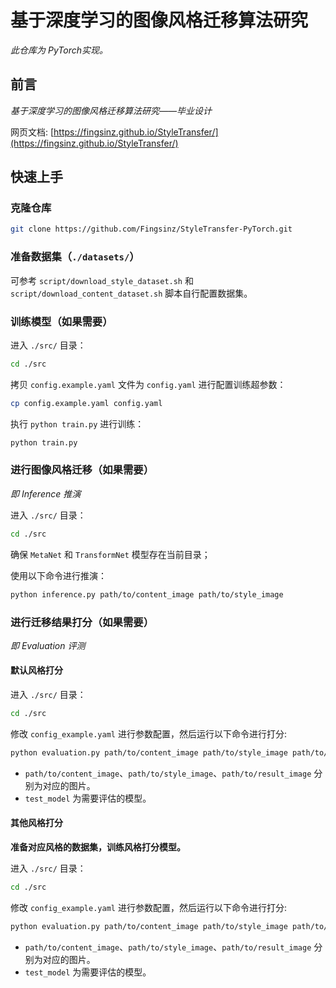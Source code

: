 # 基于深度学习的图像风格迁移算法研究

*此仓库为 PyTorch实现。*

## 前言

*基于深度学习的图像风格迁移算法研究——毕业设计*

网页文档: [https://fingsinz.github.io/StyleTransfer/](https://fingsinz.github.io/StyleTransfer/)

## 快速上手

### 克隆仓库

```bash
git clone https://github.com/Fingsinz/StyleTransfer-PyTorch.git
```

### 准备数据集（`./datasets/`）

可参考 `script/download_style_dataset.sh` 和 `script/download_content_dataset.sh` 脚本自行配置数据集。

### 训练模型（如果需要）

进入 `./src/` 目录：

```bash
cd ./src
```

拷贝 `config.example.yaml` 文件为 `config.yaml` 进行配置训练超参数：

```bash
cp config.example.yaml config.yaml
```

执行 `python train.py` 进行训练：

```bash
python train.py
```

### 进行图像风格迁移（如果需要）

*即 Inference 推演*

进入 `./src/` 目录：

```bash
cd ./src
```

确保 `MetaNet` 和 `TransformNet` 模型存在当前目录；

使用以下命令进行推演：

```bash
python inference.py path/to/content_image path/to/style_image
```

### 进行迁移结果打分（如果需要）

*即 Evaluation 评测*

#### 默认风格打分

进入 `./src/` 目录：

```bash
cd ./src
```

修改 `config_example.yaml` 进行参数配置，然后运行以下命令进行打分:

```bash
python evaluation.py path/to/content_image path/to/style_image path/to/result_image test_model
```

- `path/to/content_image`、`path/to/style_image`、`path/to/result_image` 分别为对应的图片。
- `test_model` 为需要评估的模型。

#### 其他风格打分

**准备对应风格的数据集，训练风格打分模型。**

进入 `./src/` 目录：

```bash
cd ./src
```

修改 `config_example.yaml` 进行参数配置，然后运行以下命令进行打分:

```bash
python evaluation.py path/to/content_image path/to/style_image path/to/result_image test_model
```

- `path/to/content_image`、`path/to/style_image`、`path/to/result_image` 分别为对应的图片。
- `test_model` 为需要评估的模型。
